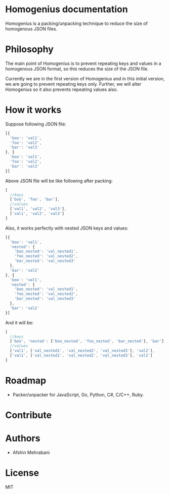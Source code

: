 Homogenius documentation
====
Homogenius is a packing/unpacking technique to reduce the size of homogenous JSON files. 


# Philosophy 
The main point of Homogenius is to prevent repeating keys and values in a homogenous JSON format, so this reduces the size of the JSON file.

Currently we are in the first version of Homogenius and in this initial version, we are going to prevent repeating keys only. Further, we will alter Homogenius so it also prevents repeating values also.

# How it works

Suppose following JSON file:

```js
[{
  'boo': 'val1',
  'foo': 'val2',
  'bar': 'val3'
}, {
  'boo': 'val1',
  'foo': 'val2',
  'bar': 'val3'
}]
```

Above JSON file will be like following after packing:

```js
[
  //keys
  ['boo', 'foo', 'bar'],
  //values
  ['val1', 'val2', 'val3'],
  ['val1', 'val2', 'val3']
]
```

Also, it works perfectly with nested JSON keys and values:

```js
[{
  'boo': 'val1',
  'nested': {
    'boo_nested': 'val_nested1',
    'foo_nested': 'val_nested2',
    'bar_nested': 'val_nested3'
  },
  'bar': 'val2'
}, {
  'boo': 'val1',
  'nested': {
    'boo_nested': 'val_nested1',
    'foo_nested': 'val_nested2',
    'bar_nested': 'val_nested3'
  },
  'bar': 'val2'
}]
```

And it will be:

```js
[
  //keys
  ['boo', 'nested': ['boo_nested', 'foo_nested', 'bar_nested'], 'bar'],
  //values
  ['val1', ['val_nested1', 'val_nested2', 'val_nested3'], 'val2'],
  ['val1', ['val_nested1', 'val_nested2', 'val_nested3'], 'val2']
]
```


# Roadmap
- Packer/unpacker for JavaScript, Go, Python, C#, C/C++, Ruby.

# Contribute


# Authors
- Afshin Mehrabani

# License
MIT
